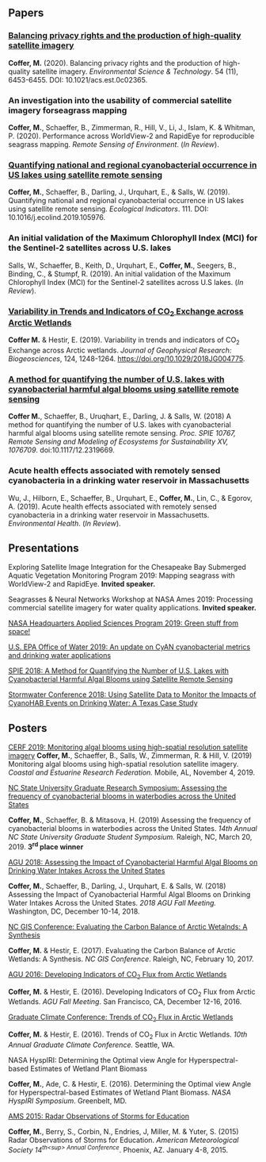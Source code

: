 ## Papers

### [Balancing privacy rights and the production of high-quality satellite imagery](https://pubs.acs.org/doi/full/10.1021/acs.est.0c02365)

**Coffer, M.** (2020). Balancing privacy rights and the production of high-quality satellite imagery. _Environmental Science & Technology_. 54 (11), 6453-6455. DOI: 10.1021/acs.est.0c02365.

### An investigation into the usability of commercial satellite imagery forseagrass mapping

**Coffer, M.**, Schaeffer, B., Zimmerman, R., Hill, V., Li, J., Islam, K. & Whitman, P. (2020). Performance across WorldView-2 and RapidEye for reproducible seagrass mapping. _Remote Sensing of Environment_. (_In Review_).


### [Quantifying national and regional cyanobacterial occurrence in US lakes using satellite remote sensing](https://www.sciencedirect.com/science/article/pii/S1470160X19309719) 

**Coffer, M.**, Schaeffer, B., Darling, J., Urquhart, E., & Salls, W. (2019). Quantifying national and regional cyanobacterial occurrence in US lakes using satellite remote sensing. _Ecological Indicators_. 111. DOI: 10.1016/j.ecolind.2019.105976.


### An initial validation of the Maximum Chlorophyll Index (MCI) for the Sentinel-2 satellites across U.S. lakes

Salls, W., Schaeffer, B., Keith, D., Urquhart, E., **Coffer, M.**, Seegers, B., Binding, C., & Stumpf, R. (2019). An initial validation of the Maximum Chlorophyll Index (MCI) for the Sentinel-2 satellites across U.S lakes. (_In Review_). 


### [Variability in Trends and Indicators of CO<sub>2</sub> Exchange across Arctic Wetlands](https://agupubs.onlinelibrary.wiley.com/doi/full/10.1029/2018JG004775)

**Coffer M.** & Hestir, E. (2019). Variability in trends and indicators of CO<sub>2</sub> Exchange across Arctic wetlands. _Journal of Geophysical Research: Biogeosciences_, 124, 1248-1264. https://doi.org/10.1029/2018JG004775. 


### [A method for quantifying the number of U.S. lakes with cyanobacterial harmful algal blooms using satellite remote sensing](https://www.spiedigitallibrary.org/conference-proceedings-of-spie/10767/0000/A-method-for-quantifying-the-number-of-US-lakes-with/10.1117/12.2319669.short?SSO=1) 

**Coffer M.**, Schaeffer, B., Uruqhart, E., Darling, J. & Salls, W. (2018) A method for quantifying the number of U.S. lakes with cyanobacterial harmful algal blooms using satellite remote sensing. _Proc. SPIE 10767, Remote Sensing and Modeling of Ecosystems for Sustainability XV, 1076709_. doi:10.1117/12.2319669.


### Acute health effects associated with remotely sensed cyanobacteria in a drinking water reservoir in Massachusetts

Wu, J., Hilborn, E., Schaeffer, B., Urquhart, E., **Coffer, M.**,
Lin, C., & Egorov, A. (2019). Acute health effects associated with remotely sensed cyanobacteria in a drinking water
reservoir in Massachusetts. _Environmental Health_. (_In Review_).
   
## Presentations
Exploring Satellite Image Integration for the Chesapeake Bay Submerged Aquatic Vegetation Monitoring Program 2019: Mapping seagrass with WorldView-2 and RapidEye. **Invited speaker.**

Seagrasses & Neural Networks Workshop at NASA Ames 2019: Processing commercial satellite imagery for water quality applications. **Invited speaker.**

[NASA Headquarters Applied Sciences Program 2019: Green stuff from space!](https://mmamanat.github.io/images/NASA_HQ.pdf)

[U.S. EPA Office of Water 2019: An update on CyAN cyanobacterial metrics and drinking water applications](https://mmamanat.github.io/images/just_in_case.pdf)

[SPIE 2018: A Method for Quantifying the Number of U.S. Lakes with Cyanobacterial Harmful Algal Blooms using Satellite Remote Sensing](https://mmamanat.github.io/images/Amanatides_Coffer_SPIE.pdf)

[Stormwater Conference 2018: Using Satellite Data to Monitor the Impacts of CyanoHAB Events on Drinking Water: A Texas Case Study](https://mmamanat.github.io/images/Amanatides_SWC.pdf) 

## Posters 
[CERF 2019: Monitoring algal blooms using high-spatial resolution satellite imagery](https://mmamanat.github.io/images/Coffer_poster.pdf)
**Coffer, M.**, Schaeffer, B., Salls, W., Zimmerman, R. & Hill, V. (2019) Monitoring algal blooms using high-spatial resolution satellite imagery. _Coastal and Estuarine Research Federation._ Mobile, AL, November 4, 2019. 

[NC State University Graduate Research Symposium: Assessing the frequency of cyanobacterial blooms in waterbodies across the United States](https://mmamanat.github.io/images/Coffer_gradStudentSymosium.pdf)

**Coffer, M.**, Schaeffer, B. & Mitasova, H. (2019) Assessing the frequency of cyanobacterial blooms in waterbodies across the United States. _14th Annual NC State University Graduate Student Symposium._ Raleigh, NC, March 20, 2019.
**3<sup>rd</sup> place winner**

[AGU 2018: Assessing the Impact of Cyanobacterial Harmful Algal Blooms on Drinking Water Intakes Across the United States](https://mmamanat.github.io/images/AGU.pdf)

**Coffer, M.**, Schaeffer, B., Darling, J., Urquhart, E. & Salls, W. (2018) Assessing the Impact of Cyanobacterial Harmful Algal Blooms on Drinking Water Intakes Across the United States. _2018 AGU Fall Meeting._ Washington, DC, December 10-14, 2018. 

[NC GIS Conference: Evaluating the Carbon Balance of Arctic Wetalnds: A Synthesis](https://mmamanat.github.io/images/NCGIS.pdf)

**Coffer, M.** & Hestir, E. (2017). Evaluating the Carbon Balance of Arctic Wetlands: A Synthesis. _NC GIS Conference_. Raleigh, NC, February 10, 2017. 

[AGU 2016: Developing Indicators of CO<sub>2</sub> Flux from Arctic Wetlands](https://mmamanat.github.io/images/AGU_Final.pdf)


**Coffer, M.** & Hestir, E. (2016). Developing Indicators of CO<sub>2</sub> Flux from Arctic Wetlands. _AGU Fall Meeting_. San Francisco, CA, December 12-16, 2016. 

[Graduate Climate Conference: Trends of CO<sub>2</sub> Flux in Arctic Wetlands](https://mmamanat.github.io/images/Amanatides_GCC_final.pdf)

**Coffer, M.** & Hestir, E. (2016). Trends of CO<sub>2</sub> Flux in Arctic Wetlands. _10th Annual Graduate Climate Conference._ Seattle, WA. 

NASA HyspIRI: Determining the Optimal view Angle for Hyperspectral-based Estimates of Wetland Plant Biomass

**Coffer, M.**, Ade, C. & Hestir, E. (2016). Determining the Optimal view Angle for Hyperspectral-based Estimates of Wetland Plant Biomass. _NASA HyspIRI Symposium_. Greenbelt, MD. 

[AMS 2015: Radar Observations of Storms for Education](https://mmamanat.github.io/images/ROSE_ams2015_nacorbin.pdf)

**Coffer, M.**, Berry, S., Corbin, N., Endries, J, Miller, M. & Yuter, S. (2015) Radar Observations of Storms for Education. _American Meteorological Society 14<sup>th\<sup> Annual Conference_. Phoenix, AZ. January 4-8, 2015. 